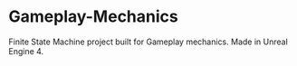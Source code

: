 # Gameplay-Mechanics
Finite State Machine project built for Gameplay mechanics. Made in Unreal Engine 4. 
